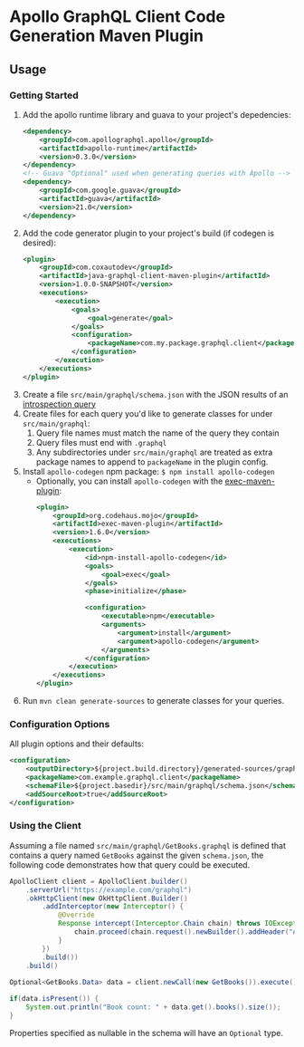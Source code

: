 # Apollo GraphQL Client Code Generation Maven Plugin

## Usage

### Getting Started

1. Add the apollo runtime library and guava to your project's depedencies:
    ```xml
    <dependency>
        <groupId>com.apollographql.apollo</groupId>
        <artifactId>apollo-runtime</artifactId>
        <version>0.3.0</version>
    </dependency>
    <!-- Guava "Optional" used when generating queries with Apollo -->
    <dependency>
        <groupId>com.google.guava</groupId>
        <artifactId>guava</artifactId>
        <version>21.0</version>
    </dependency>
    ```
2. Add the code generator plugin to your project's build (if codegen is desired):
    ```xml
    <plugin>
        <groupId>com.coxautodev</groupId>
        <artifactId>java-graphql-client-maven-plugin</artifactId>
        <version>1.0.0-SNAPSHOT</version>
        <executions>
            <execution>
                <goals>
                    <goal>generate</goal>
                </goals>
                <configuration>
                    <packageName>com.my.package.graphql.client</packageName>
                </configuration>
            </execution>
        </executions>
    </plugin>
    ```
3. Create a file `src/main/graphql/schema.json` with the JSON results of an [introspection query](https://gist.github.com/craigbeck/b90915d49fda19d5b2b17ead14dcd6da)
4. Create files for each query you'd like to generate classes for under `src/main/graphql`:
    1. Query file names must match the name of the query they contain
    2. Query files must end with `.graphql`
    3. Any subdirectories under `src/main/graphql` are treated as extra package names to append to `packageName` in the plugin config.
5. Install `apollo-codegen` npm package: `$ npm install apollo-codegen`
    * Optionally, you can install `apollo-codegen` with the [exec-maven-plugin](http://www.mojohaus.org/exec-maven-plugin/usage.html):
        ```xml
        <plugin>
            <groupId>org.codehaus.mojo</groupId>
            <artifactId>exec-maven-plugin</artifactId>
            <version>1.6.0</version>
            <executions>
                <execution>
                    <id>npm-install-apollo-codegen</id>
                    <goals>
                        <goal>exec</goal>
                    </goals>
                    <phase>initialize</phase>

                    <configuration>
                        <executable>npm</executable>
                        <arguments>
                            <argument>install</argument>
                            <argument>apollo-codegen</argument>
                        </arguments>
                    </configuration>
                </execution>
            </executions>
        </plugin>
        ```
6. Run `mvn clean generate-sources` to generate classes for your queries.

### Configuration Options

All plugin options and their defaults:
```xml
<configuration>
    <outputDirectory>${project.build.directory}/generated-sources/graphql-client</outputDirectory>
    <packageName>com.example.graphql.client</packageName>
    <schemaFile>${project.basedir}/src/main/graphql/schema.json</schemaFile>
    <addSourceRoot>true</addSourceRoot>
</configuration>
```

### Using the Client

Assuming a file named `src/main/graphql/GetBooks.graphql` is defined that contains a query named `GetBooks` against the given `schema.json`, the following code demonstrates how that query could be executed.

```java
ApolloClient client = ApolloClient.builder()
    .serverUrl("https://example.com/graphql")
    .okHttpClient(new OkHttpClient.Builder()
        .addInterceptor(new Interceptor() {
            @Override
            Response intercept(Interceptor.Chain chain) throws IOException {
                chain.proceed(chain.request().newBuilder().addHeader("Authorization", "Basic cnllYnJ5ZTpidWJibGVzMTIz").build())
            }
        })
        .build())
    .build()
    
Optional<GetBooks.Data> data = client.newCall(new GetBooks()).execute().data()

if(data.isPresent()) {
    System.out.println("Book count: " + data.get().books().size());
}
```

Properties specified as nullable in the schema will have an `Optional` type.
